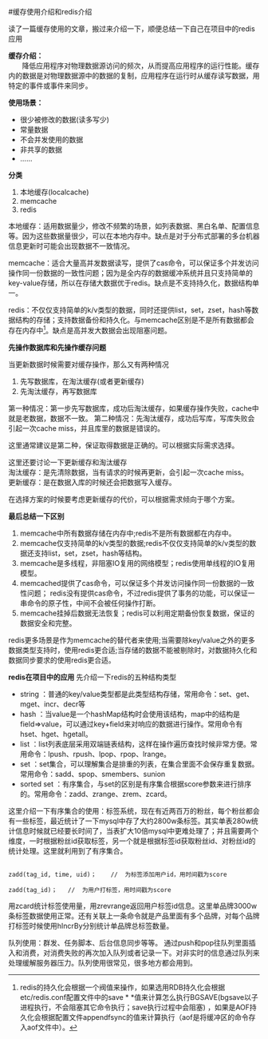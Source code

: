 #缓存使用介绍和redis介绍

读了一篇缓存使用的文章，搬过来介绍一下，顺便总结一下自己在项目中的redis应用

**缓存介绍：**<br />
&nbsp;&nbsp;&nbsp;&nbsp;&nbsp;&nbsp;&nbsp;降低应用程序对物理数据源访问的频次，从而提高应用程序的运行性能。缓存内的数据是对物理数据源中的数据的复制，应用程序在运行时从缓存读写数据，用特定的事件或事件来同步。

**使用场景：**<br />

* 很少被修改的数据(读多写少)
* 常量数据
* 不会并发使用的数据
* 非共享的数据<br />
* ......

**分类**

1. 本地缓存(localcache)
2. memcache
3. redis

本地缓存：适用数据量少，修改不频繁的场景，如列表数据、黑白名单、配置信息等。因为这些数据量很少，可以在本地内存中。缺点是对于分布式部署的多台机器信息更新时可能会出现数据不一致情况。<br />

memcache：适合大量高并发数据读写，提供了cas命令，可以保证多个并发访问操作同一份数据的一致性问题；因为是全内存的数据缓冲系统并且只支持简单的key-value存储，所以在存储大数据优于redis。缺点是不支持持久化，数据结构单一。

redis：不仅仅支持简单的k/v类型的数据，同时还提供list，set，zset，hash等数据结构的存储；支持数据备份和持久化。与memcache区别是不是所有数据都会存在内存中[^1]。缺点是高并发大数据会出现阻塞问题。

[^1]: redis的持久化会根据一个阀值来操作，如果选用RDB持久化会根据 etc/redis.conf配置文件中的save * *值来计算怎么执行BGSAVE(bgsave以子进程执行，不会阻塞其它命令执行；save执行过程中会阻塞) ，如果是AOF持久化会根据配置文件appendfsync的值来计算执行（aof是将缓冲区的命令存入aof文件中）。

**先操作数据库和先操作缓存问题**

当更新数据时候需要对缓存操作，那么又有两种情况

1. 先写数据库，在淘汰缓存(或者更新缓存)
2. 先淘汰缓存，再写数据库

第一种情况：第一步先写数据库，成功后淘汰缓存，如果缓存操作失败，cache中就是老数据，数据不一致。
第二种情况：先淘汰缓存，成功后写库，写库失败会引起一次cache miss，并且库里的数据是错误的。

这里通常建议是第二种，保证取得数据是正确的。可以根据实际需求选择。<br />

这里还要讨论一下更新缓存和淘汰缓存<br />
淘汰缓存：是先清除数据，当有请求的时候再更新，会引起一次cache miss。<br />
更新缓存：是在数据入库的时候还会把数据写入缓存。

在选择方案的时候要考虑更新缓存的代价，可以根据需求倾向于哪个方案。

**最后总结一下区别**

1.	memcache中所有数据存储在内存中;redis不是所有数据都在内存中。
2.	memcache仅支持简单的k/v类型的数据;redis不仅仅支持简单的k/v类型的数据还支持list，set，zset，hash等结构。
3.	memcache是多线程，非阻塞IO复用的网络模型；redis使用单线程的IO复用模型。
4.	memcached提供了cas命令，可以保证多个并发访问操作同一份数据的一致性问题； redis没有提供cas命令，不过redis提供了事务的功能，可以保证一串命令的原子性，中间不会被任何操作打断。
5.	memcache挂掉后数据无法恢复；redis可以利用定期备份恢复数据，保证的数据安全和完整。

redis更多场景是作为memcache的替代者来使用;当需要除key/value之外的更多数据类型支持时，使用redis更合适;当存储的数据不能被剔除时，对数据持久化和数据同步要求的使用redis更合适。


**redis在项目中的应用**
先介绍一下redis的五种结构类型

* string ：普通的key/value类型都是此类型结构存储，常用命令：set、get、mget、incr、decr等
* hash ：当value是一个hashMap结构时会使用该结构，map中的结构是field=>value，可以通过key+field来对响应的数据进行操作。常用命令有hset、hget、hgetall。
* list ：list列表底层采用双端链表结构，这样在操作遍历查找时候非常方便。常用命令：lpush、rpush、lpop、rpop、lrange。
* set ：set集合，可以理解集合是排重的列表，在集合里面不会保存重复数据。常用命令：sadd、spop、smembers、sunion
* sorted set ：有序集合，与set的区别是有序集合根据score参数来进行排序的。常用命令：zadd、zrange、zrem、zcard。

这里介绍一下有序集合的使用：标签系统，现在有近两百万的粉丝，每个粉丝都会有一些标签，最近统计了一下mysql中存了大约2800w条标签。其实单表280w统计信息时候就已经要长时间了，当表扩大10倍mysql中更难处理了；并且需要两个维度，一时根据粉丝id获取标签，另一个就是根据标签id获取粉丝id、对粉丝id的统计处理。这里就利用到了有序集合。

```

zadd(tag_id, time, uid)；	//	为标签添加用户id，用时间戳为score

zadd(tag_id)；	//	为用户打标签，用时间戳为score
```

用zcard统计标签使用量，用zrevrange返回用户标签id信息。这里单品牌3000w条标签数据使用正常。还有关联上一条命令就是产品里面有多个品牌，对每个品牌打标签时候使用hIncrBy分别统计单品牌总标签数量。

队列使用：群发、任务脚本、后台信息同步等等。
通过push和pop往队列里面插入和消费，对消费失败的再次加入队列或者记录一下。对非实时的信息通过队列来处理缓解服务器压力。队列使用很常见，很多地方都会用到。


